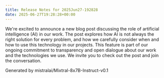```yaml
---
title: Release Notes for 2025Jun27-192828
date: 2025-06-27T19:28:28+00:00
---
```



We're excited to announce a new blog post discussing the role of artificial intelligence (AI) in our work. The post explores how AI is not always the right solution for every problem, and how we carefully consider when and how to use this technology in our projects. This feature is part of our ongoing commitment to transparency and open dialogue about our work and the technologies we use. We invite you to check out the post and join the conversation.

Generated by mistralai/Mixtral-8x7B-Instruct-v0.1
